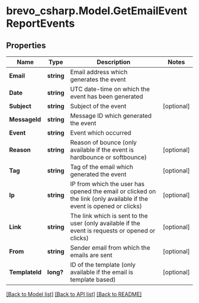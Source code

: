 # brevo_csharp.Model.GetEmailEventReportEvents
## Properties

Name | Type | Description | Notes
------------ | ------------- | ------------- | -------------
**Email** | **string** | Email address which generates the event | 
**Date** | **string** | UTC date-time on which the event has been generated | 
**Subject** | **string** | Subject of the event | [optional] 
**MessageId** | **string** | Message ID which generated the event | 
**Event** | **string** | Event which occurred | 
**Reason** | **string** | Reason of bounce (only available if the event is hardbounce or softbounce) | [optional] 
**Tag** | **string** | Tag of the email which generated the event | [optional] 
**Ip** | **string** | IP from which the user has opened the email or clicked on the link (only available if the event is opened or clicks) | [optional] 
**Link** | **string** | The link which is sent to the user (only available if the event is requests or opened or clicks) | [optional] 
**From** | **string** | Sender email from which the emails are sent | [optional] 
**TemplateId** | **long?** | ID of the template (only available if the email is template based) | [optional] 

[[Back to Model list]](../README.md#documentation-for-models) [[Back to API list]](../README.md#documentation-for-api-endpoints) [[Back to README]](../README.md)

